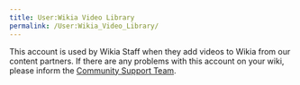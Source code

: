 ```yaml
---
title: User:Wikia Video Library
permalink: /User:Wikia_Video_Library/
---
```


This account is used by Wikia Staff when they add videos to Wikia from
our content partners. If there are any problems with this account on
your wiki, please inform the [Community Support
Team](Wikia:Community_Team "wikilink").